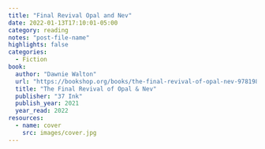 ```yaml
---
title: "Final Revival Opal and Nev"
date: 2022-01-13T17:10:01-05:00
category: reading
notes: "post-file-name"
highlights: false
categories:
  - Fiction
book:
  author: "Dawnie Walton"
  url: "https://bookshop.org/books/the-final-revival-of-opal-nev-9781982140168/9781982140168"
  title: "The Final Revival of Opal & Nev"
  publisher: "37 Ink"
  publish_year: 2021
  year_read: 2022
resources:
  - name: cover
    src: images/cover.jpg
---
```


